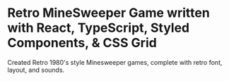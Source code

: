 # Retro MineSweeper Game written with React, TypeScript, Styled Components, & CSS Grid

Created Retro 1980's style Minesweeper games, complete with retro font, layout,
and sounds.
